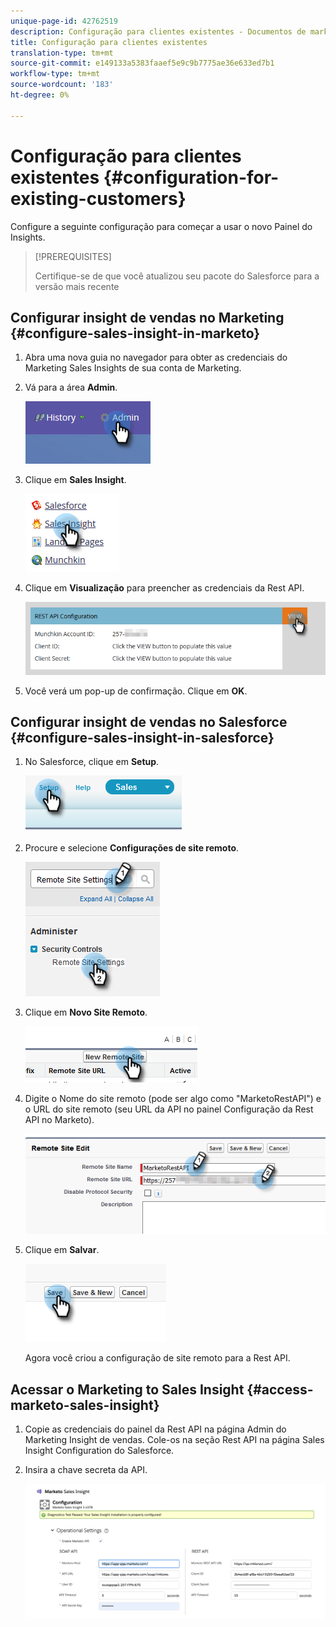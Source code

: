 ```yaml
---
unique-page-id: 42762519
description: Configuração para clientes existentes - Documentos de marketing - Documentação do produto
title: Configuração para clientes existentes
translation-type: tm+mt
source-git-commit: e149133a5383faaef5e9c9b7775ae36e633ed7b1
workflow-type: tm+mt
source-wordcount: '183'
ht-degree: 0%

---
```



# Configuração para clientes existentes {#configuration-for-existing-customers}

Configure a seguinte configuração para começar a usar o novo Painel do Insights.

>[!PREREQUISITES]
>
>Certifique-se de que você atualizou seu pacote do Salesforce para a versão mais recente

## Configurar insight de vendas no Marketing {#configure-sales-insight-in-marketo}

1. Abra uma nova guia no navegador para obter as credenciais do Marketing Sales Insights de sua conta de Marketing.
1. Vá para a área **Admin**.

   ![](assets/configure-1.png)

1. Clique em **Sales Insight**.

   ![](assets/configure-2.png)

1. Clique em **Visualização** para preencher as credenciais da Rest API.

   ![](assets/configure-3.png)

1. Você verá um pop-up de confirmação. Clique em **OK**.

## Configurar insight de vendas no Salesforce {#configure-sales-insight-in-salesforce}

1. No Salesforce, clique em **Setup**.

   ![](assets/sfdc-1.png)

1. Procure e selecione **Configurações de site remoto**.

   ![](assets/sfdc-2.png)

1. Clique em **Novo Site Remoto**.

   ![](assets/sfdc-3.png)

1. Digite o Nome do site remoto (pode ser algo como &quot;MarketoRestAPI&quot;) e o URL do site remoto (seu URL da API no painel Configuração da Rest API no Marketo).

   ![](assets/sfdc-4.png)

1. Clique em **Salvar**.

   ![](assets/sfdc-5.png)

   Agora você criou a configuração de site remoto para a Rest API.

## Acessar o Marketing to Sales Insight {#access-marketo-sales-insight}

1. Copie as credenciais do painel da Rest API na página Admin do Marketing Insight de vendas. Cole-os na seção Rest API na página Sales Insight Configuration do Salesforce.
1. Insira a chave secreta da API.

   ![](assets/config.png)


